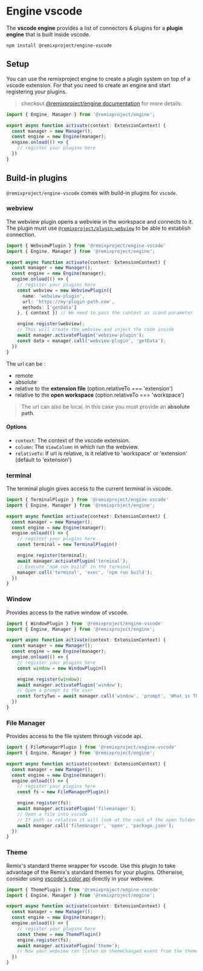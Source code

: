 # Engine vscode
The **vscode engine** provides a list of connectors & plugins for a **plugin engine** that is built inside vscode.
```
npm install @remixproject/engine-vscode
```

## Setup
You can use the remixproject engine to create a plugin system on top of a vscode extension.
For that you need to create an engine and start registering your plugins.

> checkout [@remixproject/engine documentation](../core/README.md) for more details.

```typescript
import { Engine, Manager } from '@remixproject/engine';

export async function activate(context: ExtensionContext) {
  const manager = new Manager();
  const engine = new Engine(manager);
  engine.onload(() => {
    // register your plugins here
  })
}
```

## Build-in plugins
`@remixproject/engine-vscode` comes with build-in plugins for `vscode`.

### webview
The webview plugin opens a webview in the workspace and connects to it.
The plugin must use [`@remixproject/plugin-webview`](../../plugin/webview/README.md) to be able to establish connection.

```typescript
import { WebviewPlugin } from '@remixproject/engine-vscode'
import { Engine, Manager } from '@remixproject/engine';

export async function activate(context: ExtensionContext) {
  const manager = new Manager();
  const engine = new Engine(manager);
  engine.onload(() => {
    // register your plugins here
    const webview = new WebviewPlugin({
      name: 'webview-plugin',
      url: 'https://my-plugin-path.com',
      methods: ['getData']
    }, { context }) // We need to pass the context as scond parameter

    engine.register(webview);
    // This will create the webview and inject the code inside
    await manager.activatePlugin('webview-plugin');
    const data = manager.call('webview-plugin', 'getData');
  })
}
```

The url can be : 
- remote
- absolute
- relative to the **extension file** (option.relativeTo === 'extension')
- relative to the **open workspace** (option.relativeTo === 'workspace')

> The url can also be local. In this case you must provide an **absolute path**.

#### Options
- `context`: The context of the vscode extension.
- `column`: The `ViewColumn` in which run the webview.
- `relativeTo`: If url is relative, is it relative to 'workspace' or 'extension' (default to 'extension')

### terminal
The terminal plugin gives access to the current terminal in vscode.

```typescript
import { TerminalPlugin } from '@remixproject/engine-vscode'
import { Engine, Manager } from '@remixproject/engine';

export async function activate(context: ExtensionContext) {
  const manager = new Manager();
  const engine = new Engine(manager);
  engine.onload(() => {
    // register your plugins here
    const terminal = new TerminalPlugin()

    engine.register(terminal);
    await manager.activatePlugin('terminal');
    // Execute "npm run build" in the terminal
    manager.call('terminal', 'exec', 'npm run build');
  })
}
```


### Window
Provides access to the native window of vscode.

```typescript
import { WindowPlugin } from '@remixproject/engine-vscode'
import { Engine, Manager } from '@remixproject/engine';

export async function activate(context: ExtensionContext) {
  const manager = new Manager();
  const engine = new Engine(manager);
  engine.onload(() => {
    // register your plugins here
    const window = new WindowPlugin()

    engine.register(window);
    await manager.activatePlugin('window');
    // Open a prompt to the user
    const fortyTwo = await manager.call('window', 'prompt', 'What is The Answer to the Ultimate Question of Life, the Universe, and Everything');
  })
}
```

### File Manager
Provides access to the file system through vscode api.
```typescript
import { FileManagerPlugin } from '@remixproject/engine-vscode'
import { Engine, Manager } from '@remixproject/engine';

export async function activate(context: ExtensionContext) {
  const manager = new Manager();
  const engine = new Engine(manager);
  engine.onload(() => {
    // register your plugins here
    const fs = new FileManagerPlugin()

    engine.register(fs);
    await manager.activatePlugin('filemanager');
    // Open a file into vscode
    // If path is relative it will look at the root of the open folder in vscode
    await manager.call('filemanager', 'open', 'package.json');
  })
}
```

### Theme
Remix's standard theme wrapper for vscode.
Use this plugin to take advantage of the Remix's standard themes for your plugins.
Otherwise, consider using [vscode's color api](https://code.visualstudio.com/api/references/theme-color) directly in your webview.
```typescript
import { ThemePlugin } from '@remixproject/engine-vscode'
import { Engine, Manager } from '@remixproject/engine';

export async function activate(context: ExtensionContext) {
  const manager = new Manager();
  const engine = new Engine(manager);
  engine.onload(() => {
    // register your plugins here
    const theme = new ThemePlugin()
    engine.register(fs);
    await manager.activatePlugin('theme');
    // Now your webview can listen on themeChanged event from the theme plugin
  })
}
```